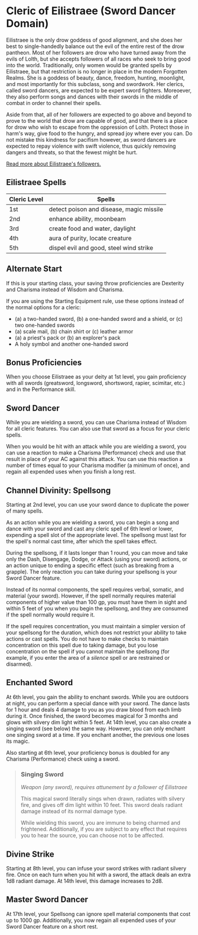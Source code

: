 # Cleric of Eilistraee (Sword Dancer Domain)
Eilistraee is the only drow goddess of good alignment, and she does her best to single-handedly balance out the evil of the entire rest of the drow pantheon. Most of her followers are drow who have turned away from the evils of Lolth, but she accepts followers of all races who seek to bring good into the world. Traditionally, only women would be granted spells by Eilistraee, but that restriction is no longer in place in the modern Forgotten Realms. She is a goddess of beauty, dance, freedom, hunting, moonlight, and most importantly for this subclass, song and swordwork. Her clerics, called sword dancers, are expected to be expert sword fighters. Moreoever, they also perform songs and dances with their swords in the middle of combat in order to channel their spells.

Aside from that, all of her followers are expected to go above and beyond to prove to the world that drow are capable of good, and that there is a place for drow who wish to escape from the oppression of Lolth. Protect those in harm's way, give food to the hungry, and spread joy where ever you can. Do not mistake this kindness for pacifism however, as sword dancers are expected to repay violence with swift violence, thus quickly removing dangers and threats, so that the fewest might be hurt.

[Read more about Eilistraee's followers.](https://forgottenrealms.fandom.com/wiki/Church_of_Eilistraee)

## Eilistraee Spells
Cleric Level | Spells
------------ | ------
1st | detect poison and disease, magic missile
2nd | enhance ability, moonbeam
3rd | create food and water, daylight
4th | aura of purity, locate creature
5th | dispel evil and good, steel wind strike

## Alternate Start
If this is your starting class, your saving throw proficiencies are Dexterity and Charisma instead of Wisdom and Charisma.

If you are using the Starting Equipment rule, use these options instead of the normal options for a cleric:
* (a) a two-handed sword, (b) a one-handed sword and a shield, or (c) two one-handed swords
* (a) scale mail, (b) chain shirt or (c) leather armor
* (a) a priest's pack or (b) an explorer's pack
* A holy symbol and another one-handed sword

## Bonus Proficiencies
When you choose Eilistraee as your deity at 1st level, you gain proficiency with all swords (greatsword, longsword, shortsword, rapier, scimitar, etc.) and in the Performance skill.

## Sword Dancer
While you are wielding a sword, you can use Charisma instead of Wisdom for all cleric features. You can also use that sword as a focus for your cleric spells.

When you would be hit with an attack while you are wielding a sword, you can use a reaction to make a Charisma (Performance) check and use that result in place of your AC against this attack. You can use this reaction a number of times equal to your Charisma modifier (a minimum of once), and regain all expended uses when you finish a long rest.

## Channel Divinity: Spellsong
Starting at 2nd level, you can use your sword dance to duplicate the power of many spells.

As an action while you are wielding a sword, you can begin a song and dance with your sword and cast any cleric spell of 6th level or lower, expending a spell slot of the appropriate level. The spellsong must last for the spell's normal cast time, after which the spell takes effect.

During the spellsong, if it lasts longer than 1 round, you can move and take only the Dash, Disengage, Dodge, or Attack (using your sword) actions, or an action unique to ending a specific effect (such as breaking from a grapple). The only reaction you can take during your spellsong is your Sword Dancer feature.

Instead of its normal components, the spell requires verbal, somatic, and material (your sword). However, if the spell normally requires material components of higher value than 100 gp, you must have them in sight and within 5 feet of you when you begin the spellsong, and they are consumed if the spell normally would require it.

If the spell requires concentration, you must maintain a simpler version of your spellsong for the duration, which does not restrict your ability to take actions or cast spells. You do not have to make checks to maintain concentration on this spell due to taking damage, but you lose concentration on the spell if you cannot maintain the spellsong (for example, if you enter the area of a *silence* spell or are restrained or disarmed).

## Enchanted Sword
At 6th level, you gain the ability to enchant swords. While you are outdoors at night, you can perform a special dance with your sword. The dance lasts for 1 hour and deals 4 damage to you as you draw blood from each limb during it. Once finished, the sword becomes magical for 3 months and glows with silvery dim light within 5 feet. At 14th level, you can also create a singing sword (see below) the same way. However, you can only enchant one singing sword at a time. If you enchant another, the previous one loses its magic.

Also starting at 6th level, your proficiency bonus is doubled for any Charisma (Performance) check using a sword.

> ### Singing Sword
> *Weapon (any sword), requires attunement by a follower of Eilistraee*
> 
> This magical sword literally sings when drawn, radiates with silvery fire, and gives off dim light within 10 feet. This sword deals radiant damage instead of its normal damage type.
> 
> While wielding this sword, you are immune to being charmed and frightened. Additionally, if you are subject to any effect that requires you to hear the source, you can choose not to be affected.

## Divine Strike
Starting at 8th level, you can infuse your sword strikes with radiant silvery fire. Once on each turn when you hit with a sword, the attack deals an extra 1d8 radiant damage. At 14th level, this damage increases to 2d8.

## Master Sword Dancer
At 17th level, your Spellsong can ignore spell material components that cost up to 1000 gp. Additionally, you now regain all expended uses of your Sword Dancer feature on a short rest.
